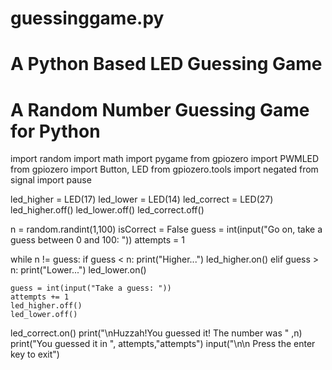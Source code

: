 # guessinggame.py
# A Python Based LED Guessing Game
# A Random Number Guessing Game for Python
import random
import math
import pygame
from gpiozero import PWMLED
from gpiozero import Button, LED
from gpiozero.tools import negated
from signal import pause

led_higher = LED(17)
led_lower = LED(14)
led_correct = LED(27)
led_higher.off()
led_lower.off()
led_correct.off()

n = random.randint(1,100)
isCorrect = False
guess = int(input("Go on, take a guess between 0 and 100: "))
attempts = 1

while n != guess:
    if guess < n:
        print("Higher...")
        led_higher.on()
    elif guess > n:
        print("Lower...")
        led_lower.on()
           
    guess = int(input("Take a guess: "))
    attempts += 1
    led_higher.off()
    led_lower.off()
    
led_correct.on()
print("\nHuzzah!You guessed it! The number was " ,n)
print("You guessed it in ", attempts,"attempts")
input("\n\n Press the enter key to exit")
